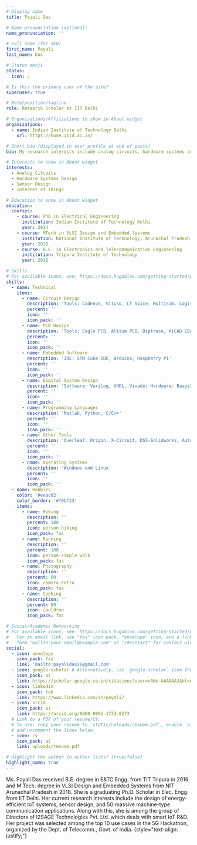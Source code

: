 ```yaml
---
# Display name
title: Payali Das

# Name pronunciation (optional)
name_pronunciation: ''

# Full name (for SEO)
first_name: Payali
last_name: Das

# Status emoji
status:
  icon: ☕️

# Is this the primary user of the site?
superuser: true

# Role/position/tagline
role: Research Scholar at IIT Delhi

# Organizations/Affiliations to show in About widget
organizations:
  - name: Indian Institute of Technology Delhi
    url: https://home.iitd.ac.in/

# Short bio (displayed in user profile at end of posts)
bio: My research interests include analog circuits, hardware systems and Internet of Things(IoT).

# Interests to show in About widget
interests:
  - Analog Citcuits
  - Hardware Systems Design
  - Sensor Design
  - Internet of Things

# Education to show in About widget
education:
  courses:
    - course: PhD in Electrical Engineering
      institution: Indian Institute of Technology Delhi
      year: 2024
    - course: MTech in VLSI Design and Embedded Systems
      institution: National Institute of Technology, Arunachal Pradesh
      year: 2018
    - course: B.E. in Electronics and Telecommunication Engineering
      institution: Tripura Institute of Technology 
      year: 2016

# Skills
# For available icons, see: https://docs.hugoblox.com/getting-started/page-builder/#icons
skills:
  - name: Technical
    items:
      - name: Circuit Design
        description: 'Tools: Cadence, Vituso, LT Spice, Multisim, Logisim'
        percent: ''
        icon: ''
        icon_pack: ''
      - name: PCB Design
        description: 'Tools: Eagle PCB, Altium PCB, Diptrace, KiCAD EDA'
        percent: ''
        icon: ''
        icon_pack: ''
      - name: Embedded Software
        description: 'IDE: STM Cube IDE, Arduino, Raspberry Pi'
        percent: ''
        icon: ''
        icon_pack: ''
      - name: Digital System Design
        description: 'Software: Verilog, VHDL, Vivado; Hardware: Basys3 FPGA, Spartan-7 FPGA '
        percent: ''
        icon: ''
        icon_pack: ''
      - name: Programming Languages
        description: 'Matlab, Python, C/C++'
        percent: ''
        icon: ''
        icon_pack: ''
      - name: Other Tools
        description: 'Overleaf, Origin, X-Circuit, DSS-Solidworks, Autodesk Inventor, MS Suite'
        percent: ''
        icon: ''
        icon_pack: ''
      - name: Operating Systems
        description: 'Windows and Linux'
        percent: ''
        icon: ''
        icon_pack: ''
  - name: Hobbies
    color: '#eeac02'
    color_border: '#f0bf23'
    items:
      - name: Hiking
        description: ''
        percent: 100
        icon: person-hiking
        icon_pack: fas
      - name: Running
        description: ''
        percent: 100
        icon: person-simple-walk
        icon_pack: fas
      - name: Photography
        description: ''
        percent: 80
        icon: camera-retro
        icon_pack: fas
      - name: Cooking
        description: ''
        percent: 80
        icon: cauldron
        icon_pack: fas

# Social/Academic Networking
# For available icons, see: https://docs.hugoblox.com/getting-started/page-builder/#icons
#   For an email link, use "fas" icon pack, "envelope" icon, and a link in the
#   form "mailto:your-email@example.com" or "/#contact" for contact widget.
social:
  - icon: envelope
    icon_pack: fas
    link: 'mailto:payalidas26@gmail.com'
  - icon: google-scholar # Alternatively, use `google-scholar` icon from `ai` icon pack
    icon_pack: ai
    link: https://scholar.google.co.in/citations?user=nAKm-kAAAAAJ&hl=en
  - icon: linkedin
    icon_pack: fab
    link: https://www.linkedin.com/in/payali/
  - icon: orcid
    icon_pack: ai
    link: https://orcid.org/0000-0002-1733-8273
  # Link to a PDF of your resume/CV.
  # To use: copy your resume to `static/uploads/resume.pdf`, enable `ai` icons in `params.yaml`,
  # and uncomment the lines below.
  - icon: cv
    icon_pack: ai
    link: uploads/resume.pdf

# Highlight the author in author lists? (true/false)
highlight_name: true
---
```


Ms. Payali Das received B.E. degree in E&TC Engg. from TIT Tripura in 2016 and M.Tech. degree in VLSI Design and Embedded Systems from NIT Arunachal Pradesh in 2018. She is a graduating Ph.D. Scholar in Elec. Engg. from IIT Delhi. Her current research interests include the design of energy-efficient IoT systems, sensor design, and 5G massive machine-type communication applications. Along with this, she is among the group of Directors of I2SAGE Technologies Pvt. Ltd. which deals with smart IoT R&D. Her project was selected among the top 10 use cases in the 5G Hackathon, organized by the Dept. of Telecomm., Govt. of India.
{style="text-align: justify;"}
